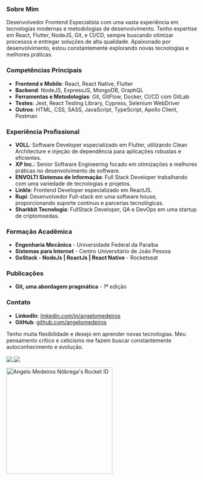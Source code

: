 ### Sobre Mim

Desenvolvedor Frontend Especialista com uma vasta experiência em tecnologias modernas e metodologias de desenvolvimento. Tenho expertise em React, Flutter, NodeJS, Git, e CI/CD, sempre buscando otimizar processos e entregar soluções de alta qualidade. Apaixonado por desenvolvimento, estou constantemente explorando novas tecnologias e melhores práticas.

### Competências Principais

- **Frontend e Mobile**: React, React Native, Flutter
- **Backend**: NodeJS, ExpressJS, MongoDB, GraphQL
- **Ferramentas e Metodologias**: Git, GitFlow, Docker, CI/CD com GitLab
- **Testes**: Jest, React Testing Library, Cypress, Selenium WebDriver
- **Outros**: HTML, CSS, SASS, JavaScript, TypeScript, Apollo Client, Postman

### Experiência Profissional

- **VOLL**: Software Developer especializado em Flutter, utilizando Clean Architecture e injeção de dependência para aplicações robustas e eficientes.
- **XP Inc.**: Senior Software Engineering focado em otimizações e melhores práticas no desenvolvimento de software.
- **ENVOLTI Sistemas de Informação**: Full Stack Developer trabalhando com uma variedade de tecnologias e projetos.
- **Linkle**: Frontend Developer especializado em ReactJS.
- **Rupi**: Desenvolvedor Full-stack em uma software house, proporcionando suporte contínuo e parcerias tecnológicas.
- **Sharkbit Tecnologia**: FullStack Developer, QA e DevOps em uma startup de criptomoedas.

### Formação Acadêmica

- **Engenharia Mecânica** - Universidade Federal da Paraíba
- **Sistemas para Internet** - Centro Universitário de João Pessoa
- **GoStack - NodeJs | ReactJs | React Native** - Rocketseat

### Publicações

- **Git, uma abordagem pragmática** - 1ª edição

### Contato

- **LinkedIn**: [linkedin.com/in/angelomedeiros](https://www.linkedin.com/in/angelomedeiros)
- **GitHub**: [github.com/angelomedeiros](https://github.com/angelomedeiros)

Tenho muita flexibilidade e desejo em aprender novas tecnologias. Meu pensamento crítico e ceticismo me fazem buscar constantemente autoconhecimento e evolução.

<a href="https://github.com/angelomedeiros">
  <img align="center" src="https://github-readme-stats.vercel.app/api?username=angelomedeiros&show_icons=true&theme=github_dark" />
</a>
<a href="https://github.com/angelomedeiros/apostila-git">
  <img align="center" src="https://github-readme-stats.vercel.app/api/pin/?username=angelomedeiros&repo=apostila-git&theme=github_dark" />
</a>

<!---
[![Top Langs](https://github-readme-stats.vercel.app/api/top-langs/?username=angelomedeiros&layout=compact)
[![Harlok's WakaTime stats](https://github-readme-stats.vercel.app/api/wakatime?username=angelomedeiros)]

<a href="https://github.com/anuraghazra/github-readme-stats">
  <img align="center" src="https://github-readme-stats.vercel.app/api/pin/?username=anuraghazra&repo=github-readme-stats" />
</a>
<a href="https://github.com/anuraghazra/convoychat">
  <img align="center" src="https://github-readme-stats.vercel.app/api/pin/?username=anuraghazra&repo=convoychat" />
</a>
-->
<a href="https://app.rocketseat.com.br/me/angelomedeiros"><img src="https://app.rocketseat.com.br/api/rocketid/share?slug=angelomedeiros&type=card" width="280" alt="Angelo Medeiros Nóbrega's Rocket ID"/></a>

